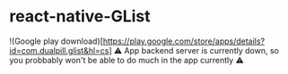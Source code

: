 # react-native-GList
!(Google play download)[https://play.google.com/store/apps/details?id=com.dualpill.glist&hl=cs]
⚠ App backend server is currently down, so you probbably won't be able to do much in the app currently ⚠
